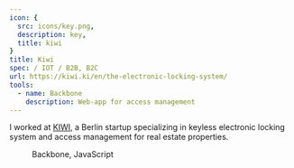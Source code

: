 ```yaml
---
icon: {
  src: icons/key.png,
  description: key,
  title: kiwi
}
title: Kiwi
spec: / IOT / B2B, B2C
url: https://kiwi.ki/en/the-electronic-locking-system/
tools:
  - name: Backbone
    description: Web-app for access management
---
```


I worked at [KIWI](https://kiwi.ki/en/the-electronic-locking-system/), a Berlin startup specializing in keyless electronic locking system and access management for real estate properties.

<dl>
<dt></dt>
<dd>Backbone, JavaScript</dd>
</dl>
